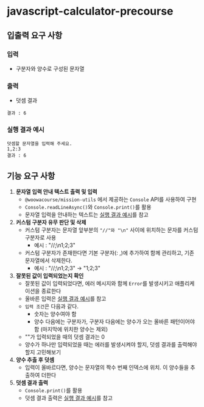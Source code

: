 # javascript-calculator-precourse


## 입출력 요구 사항

### 입력
- 구분자와 양수로 구성된 문자열

### 출력
- 덧셈 결과
```
결과 : 6
```

### 실행 결과 예시
```
덧셈할 문자열을 입력해 주세요.
1,2:3
결과 : 6
```

## 기능 요구 사항

1. **문자열 입력 안내 텍스트 출력 및 입력** 
    - `@woowacourse/mission-utils` 에서 제공하는 `Console` API를 사용하여 구현
    - `Console.readLineAsync()`와 `Console.print()`를 활용
    - 문자열 입력을 안내하는 텍스트는 [실행 결과 예시](#실행-결과-예시)를 참고
2. **커스텀 구분자 유무 판단 및 삭제**
    - 커스텀 구분자는 문자열 앞부분의 `"//"와 "\n"` 사이에 위치하는 문자를 커스텀 구분자로 사용
        - 예시 : "//;\n1;2;3"
    - 커스텀 구분자가 존재한다면 기본 구분자(: ,)에 추가하여 함께 관리하고, 기존 문자열에서 삭제한다.
        - 예시 : "//;\n1;2;3" -> "1;2;3"
3. **잘못된 값이 입력되었는지 확인**
    - 잘못된 값이 입력되었다면, 에러 메시지와 함께 `Error`를 발생시키고 애플리케이션을 종료한다
    - 올바른 입력은 [실행 결과 예시](#실행-결과-예시)를 참고
    - `입력 조건`은 다음과 같다.
        - 숫자는 양수여야 함
        - 양수 다음에는 구분자가, 구분자 다음에는 양수가 오는 올바른 패턴이어야 함 (마지막에 위치한 양수는 제외)
    - ""가 입력되었을 때의 덧셈 결과는 0
    - 양수가 하나만 입력되었을 때는 에러를 발생시켜야 할지, 덧셈 결과를 출력해야할지 고민해보기
4. **양수 추출 후 덧셈**
    - 입력이 올바르다면, 양수는 문자열의 짝수 번째 인덱스에 위치. 이 양수들을 추출하여 더한다
5. **덧셈 결과 출력**
    - `Console.print()`를 활용
    - 덧셈 결과 출력은 [실행 결과 예시](#실행-결과-예시)를 참고